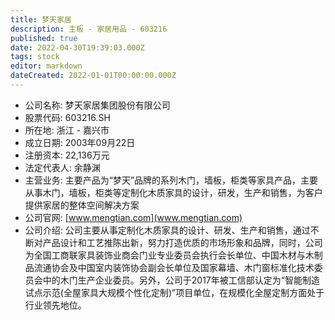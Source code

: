 ```yaml
---
title: 梦天家居
description: 主板 - 家居用品 - 603216
published: true
date: 2022-04-30T19:39:03.000Z
tags: stock
editor: markdown
dateCreated: 2022-01-01T00:00:00.000Z
---
```


- 公司名称: 梦天家居集团股份有限公司
- 股票代码: 603216.SH
- 所在地: 浙江 - 嘉兴市
- 成立日期: 2003年09月22日
- 注册资本: 22,136万元
- 法定代表人: 余静渊
- 主营业务: 主要产品为“梦天”品牌的系列木门，墙板，柜类等家具产品，主要从事木门，墙板，柜类等定制化木质家具的设计，研发，生产和销售，为客户提供家居的整体空间解决方案
- 公司官网: [www.mengtian.com](www.mengtian.com)
- 公司介绍: 公司主要从事定制化木质家具的设计、研发、生产和销售，通过不断对产品设计和工艺推陈出新，努力打造优质的市场形象和品牌，同时，公司为全国工商联家具装饰业商会门业专业委员会执行会长单位、中国木材与木制品流通协会及中国室内装饰协会副会长单位及国家幕墙、木门窗标准化技术委员会中的木门生产企业委员。另外，公司于2017年被工信部认定为“智能制造试点示范(全屋家具大规模个性化定制)”项目单位，在规模化全屋定制方面处于行业领先地位。


